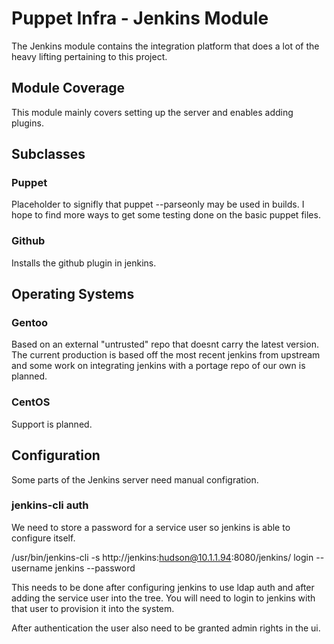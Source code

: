 Puppet Infra - Jenkins Module
=============================

The Jenkins module contains the integration platform that
does a lot of the heavy lifting pertaining to this project.

Module Coverage
---------------

This module mainly covers setting up the server and enables 
adding plugins.

Subclasses
----------
### Puppet

Placeholder to signifly that puppet --parseonly may be used
in builds. I hope to find more ways to get some testing done
on the basic puppet files.

### Github

Installs the github plugin in jenkins.

Operating Systems
-----------------

### Gentoo

Based on an external "untrusted" repo that doesnt carry the
latest version. The current production is based off the most
recent jenkins from upstream and some work on integrating
jenkins with a portage repo of our own is planned.

### CentOS

Support is planned.

Configuration
-------------

Some parts of the Jenkins server need manual configration.

### jenkins-cli auth

We need to store a password for a service user so jenkins
is able to configure itself.

 /usr/bin/jenkins-cli -s http://jenkins:hudson@10.1.1.94:8080/jenkins/ login --username jenkins --password

This needs to be done after configuring jenkins to use ldap
auth and after adding the service user into the tree. You
will need to login to jenkins with that user to provision it 
into the system.

After authentication the user also need to be granted admin
rights in the ui.
